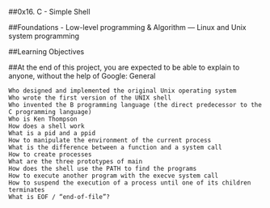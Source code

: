 ##0x16. C - Simple Shell

##Foundations - Low-level programming & Algorithm ― Linux and Unix system 
programming 

##Learning Objectives

##At the end of this project, you are expected to be able to explain to anyone, without the help of Google:
General

    Who designed and implemented the original Unix operating system
    Who wrote the first version of the UNIX shell
    Who invented the B programming language (the direct predecessor to the C programming language)
    Who is Ken Thompson
    How does a shell work
    What is a pid and a ppid
    How to manipulate the environment of the current process
    What is the difference between a function and a system call
    How to create processes
    What are the three prototypes of main
    How does the shell use the PATH to find the programs
    How to execute another program with the execve system call
    How to suspend the execution of a process until one of its children terminates
    What is EOF / “end-of-file”?
